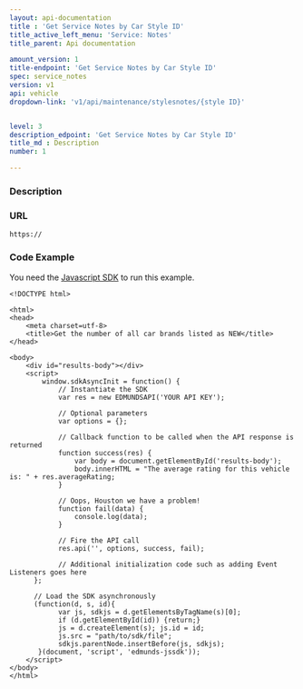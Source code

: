 ```yaml
---
layout: api-documentation
title : 'Get Service Notes by Car Style ID'
title_active_left_menu: 'Service: Notes'
title_parent: Api documentation

amount_version: 1
title-endpoint: 'Get Service Notes by Car Style ID'
spec: service_notes
version: v1
api: vehicle
dropdown-link: 'v1/api/maintenance/stylesnotes/{style ID}'


level: 3
description_edpoint: 'Get Service Notes by Car Style ID'
title_md : Description
number: 1

---
```


### Description



### URL

	https://
	
### Code Example

You need the [Javascript SDK](https://github.com/EdmundsAPI/edmunds-javascript-sdk) to run this example.

	<!DOCTYPE html>

	<html>
	<head>
		<meta charset=utf-8>
		<title>Get the number of all car brands listed as NEW</title>
	</head>

	<body>
		<div id="results-body"></div>
		<script>
		  	window.sdkAsyncInit = function() {
		    	// Instantiate the SDK
				var res = new EDMUNDSAPI('YOUR API KEY');

				// Optional parameters
				var options = {};

				// Callback function to be called when the API response is returned
				function success(res) {
					var body = document.getElementById('results-body');
					body.innerHTML = "The average rating for this vehicle is: " + res.averageRating;
				}

				// Oops, Houston we have a problem!
				function fail(data) {
					console.log(data);
				}

				// Fire the API call
				res.api('', options, success, fail);

			    // Additional initialization code such as adding Event Listeners goes here
		  };

		  // Load the SDK asynchronously
		  (function(d, s, id){
		     	var js, sdkjs = d.getElementsByTagName(s)[0];
		     	if (d.getElementById(id)) {return;}
		     	js = d.createElement(s); js.id = id;
		     	js.src = "path/to/sdk/file";
		     	sdkjs.parentNode.insertBefore(js, sdkjs);
		   }(document, 'script', 'edmunds-jssdk'));
		</script>
	</body>
	</html>